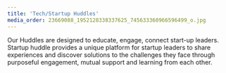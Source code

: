 ```yaml
---
title: 'Tech/Startup Huddles'
media_order: 23669088_1952128338337625_745633360966596499_o.jpg
---
```


Our Huddles are designed to educate, engage, connect start-up leaders. Startup huddle provides a unique platform for startup leaders to share experiences and discover solutions to the challenges they face through purposeful engagement, mutual support and learning from each other.